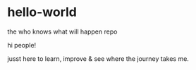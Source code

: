 # hello-world
the who knows what will happen repo

hi people!

jusst here to learn, improve & see where the journey takes me.
